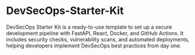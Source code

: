 # DevSecOps-Starter-Kit
DevSecOps Starter Kit is a ready-to-use template to set up a secure development pipeline with FastAPI, React, Docker, and GitHub Actions.   It includes security checks, vulnerability scans, and automated deployments, helping developers implement DevSecOps best practices from day one.
